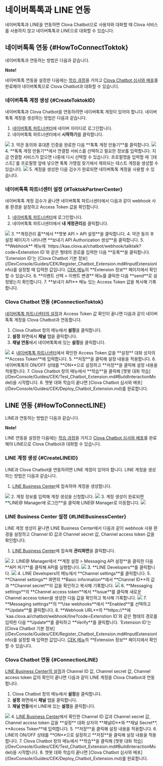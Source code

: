 # 네이버톡톡과 LINE 연동

네이버톡톡과 LINE을 연동하면 Clova Chatbot으로 사용자와 대화할 때 Clova 서비스를 사용하지 않고 네이버톡톡과 LINE으로 대화할 수 있습니다.

## 네이버톡톡 연동 {#HowToConnectToktok}

네이버톡톡과 연동하는 방법은 다음과 같습니다.

<div class="note"><p><strong>Note!</strong></p>
<p>네이버톡톡 연동을 설정한 다음에는 <a href="/DevConsole/Guides/CEK/Test_Chatbot_Extension.md#BuildInteractionModel">학습 과정</a>을 거치고 <a href="/DevConsole/Guides/CEK/Deploy_Chatbot_Extension.md">Clova Chatbot 심사와 배포</a>를 완료해야 네이버톡톡으로 Clova Chatbot과 대화할 수 있습니다.</p></div>

### 네이버톡톡 계정 생성 {#CreateToktokID}

네이버톡톡과 Clova Chatbot을 연동하려면 네이버톡톡 계정이 있어야 합니다. 네이버톡톡 계정을 생성하는 방법은 다음과 같습니다.

1. <a href="https://partner.talk.naver.com/" target="_blank">네이버톡톡 파트너센터</a>에 네이버 아이디로 로그인합니다.
2. 네이버톡톡 파트너센터에서 **시작하기**를 클릭합니다.
<img src="/DevConsole/Resources/Images/chatbot-2-1-101.png" />
3. 약관 동의와 휴대폰 인증을 완료한 다음 **톡톡 계정 만들기**를 클릭합니다.
<img src="/DevConsole/Resources/Images/chatbot-2-1-102.png" />
4. **톡톡 계정 만들기**에서 연결할 서비스를 선택하고 필요한 정보를 입력합니다. 지금 연결할 서비스가 없으면 나중에 다시 선택할 수 있습니다. 프로필명을 입력할 때 `[테스트]`를 프로필명 앞에 넣으면 톡톡 가맹점 찾기에서 제외되는 테스트 계정을 생성할 수 있습니다.
<img src="/DevConsole/Resources/Images/chatbot-2-1-103.png" />
5. 계정을 생성한 다음 검수가 완료되면 네이버톡톡 계정을 사용할 수 있습니다.

### 네이버톡톡 파트너센터 설정 {#ToktokPartnerCenter}

네이버톡톡 계정 검수가 끝나면 네이버톡톡 파트너센터에서 다음과 같이 webhook 사용 환경을 설정하고 Access Token 값을 확인합니다.

1. <a href="https://partner.talk.naver.com/" target="_blank">네이버톡톡 파트너센터</a>에 로그인합니다.
2. 네이버톡톡 파트너센터에서 **내 계정관리**를 클릭합니다.
<img src="/DevConsole/Resources/Images/chatbot-2-1-106.png" />
3. **계정관리 홈**에서 **챗봇 API > API 설정**을 클릭합니다.
4. 약관 동의 후 설정 페이지가 나타나면 **보내기 API Authorization 생성**을 클릭합니다.
5. **Webhook** 메뉴에 `https://kaa.clova.ai/chatbot/webhook/talktalk?code=Extenstion ID`와 같은 형태의 경로를 입력한 다음 **등록**을 클릭합니다. 'Extension ID'는 [Clova Chatbot 기본 정보](/DevConsole/Guides/CEK/Register_Chatbot_Extension.md#InputExtensionInfo)를 설정할 때 입력한 값입니다. <a href="https://developers.naver.com/console/clova/cek/#/list" target="_blank">CEK 메뉴</a>의 **Extension 정보** 페이지에서 확인할 수 있습니다.
6. **이벤트 선택 > 이벤트 변경** 메뉴를 클릭한 다음 **send**로 설정됐는지 확인합니다.
7. **보내기 API** 메뉴 있는 Access Token 값을 복사해 기록합니다.

### Clova Chatbot 연동 {#ConnectionToktok}

[네이버톡톡 파트너센터의 설정](#ToktokPartnerCenter)과 Access Token 값 확인이 끝나면 다음과 같이 네이버톡톡 계정을 Clova Chatbot과 연동합니다.

1. Clova Chatbot 창의 메뉴에서 **설정**을 클릭합니다.
2. **설정** 화면에서 **채널** 탭을 클릭합니다.
3. **채널 연동**에서 네이버톡톡에 있는 **설정**을 클릭합니다.
<img src="/DevConsole/Resources/Images/ConnectToktok.png" />
4. <a href="https://partner.talk.naver.com/" target="_blank">네이버톡톡 파트너센터</a>에서 확인한 Access Token 값을 **설정** 대화 상자의 **Access Token**에 입력합니다.
5. **저장**을 클릭해 설정 내용을 적용합니다.
6. 네이버톡톡의 ON/OFF 상태를 **ON**으로 설정하고 **저장**을 클릭해 설정 내용을 적용합니다.
7. Clova Chatbot 창의 메뉴에서 **학습**을 클릭해 [챗봇 대화 학습](/DevConsole/Guides/CEK/Test_Chatbot_Extension.md#BuildInteractionModel)을 시작합니다.
8. 챗봇 대화 학습이 끝나면 [Clova Chatbot 심사와 배포](/DevConsole/Guides/CEK/Deploy_Chatbot_Extension.md)를 완료합니다.

## LINE 연동 {#HowToConnectLINE}

LINE과 연동하는 방법은 다음과 같습니다.

<div class="note"><p><strong>Note!</strong></p>
<p>LINE 연동을 설정한 다음에는 <a href="/DevConsole/Guides/CEK/Test_Chatbot_Extension.md#BuildInteractionModel">학습 과정</a>을 거치고 <a href="/DevConsole/Guides/CEK/Deploy_Chatbot_Extension.md">Clova Chatbot 심사와 배포</a>를 완료해야 LINE으로 Clova Chatbot과 대화할 수 있습니다.</p></div>

### LINE 계정 생성 {#CreateLINEID}

LINE과 Clova Chatbot을 연동하려면 LINE 계정이 있어야 합니다. LINE 계정을 생성하는 방법은 다음과 같습니다.

1. <a href="https://entry-at.line.me/" target="_blank">LINE Business Center</a>에 접속하여 계정을 생성합니다.  
<img src="/DevConsole/Resources/Images/chatbot-2-2-101.png" />
2. 계정 정보를 입력해 계정 생성을 신청합니다.
<img src="/DevConsole/Resources/Images/chatbot-2-2-102.png" />
3. 계정 생성이 완료되면 **LINE@ Manager에 로그인**을 클릭해 LINE@ Manager로 이동합니다.
<img src="/DevConsole/Resources/Images/chatbot-2-2-104.png" />

### LINE Business Center 설정 {#LINEBusinessCenter}

LINE 계정 생성이 끝나면 LINE Business Center에서 다음과 같이 webhook 사용 환경을 설정하고 Channel ID 값과 Channel secret 값, Channel access token 값을 확인합니다.

1. <a href="https://at.line.me/ko/" target="_blank">LINE Business Center</a>에 접속해 **관리화면**을 클릭합니다.
<img src="/DevConsole/Resources/Images/chatbot-2-2-201.png" />
2. LINE@ Manager에서 **계정 설정 > Messaging API 설정**을 클릭한 다음 **API 켜기**를 클릭해 API를 실행합니다.
<img src="/DevConsole/Resources/Images/chatbot-2-2-203.png" />
3. **LINE Developers**를 클릭합니다.
<img src="/DevConsole/Resources/Images/chatbot-2-2-204.png" />
4. LINE Developers의 메뉴에서 **Channel settings**를 클릭합니다.
5. **Channel settings** 화면의 **Basic information**에서 **Channel ID**의 값과 **Channel secret**의 값을 확인하고 복사해 기록합니다.
<img src="/DevConsole/Resources/Images/chatbot-2-2-205.png" />
6. **Messaging settings**의 **Channel access token**에서 **Issue**를 클릭해 새로운 Channel access token을 생성한 다음 값을 확인하고 복사해 기록합니다.
<img src="/DevConsole/Resources/Images/chatbot-2-2-206.png" />
7. **Messaging settings**의 **Use webhooks**에서 **Enabled**를 선택하고 **Update**를 클릭합니다.
8. **Webhook URL**의 **https://**<!-- -->에 `kaa.clova.ai/chatbot/webhook/line?code=Extenstion ID`와 같은 형태의 경로를 입력한 다음 **Update**를 클릭하고 **Verify**를 클릭합니다. 'Extension ID'는 [Clova Chatbot 기본 정보](/DevConsole/Guides/CEK/Register_Chatbot_Extension.md#InputExtensionInfo)를 설정할 때 입력한 값입니다. <a href="https://developers.naver.com/console/clova/cek/#/list" target="_blank">CEK 메뉴</a>의 **Extension 정보** 페이지에서 확인할 수 있습니다.

### Clova Chatbot 연동 {#ConnectionLINE}

[LINE Business Center의 설정](#LINEBusinessCenter)과 Channel ID 값, Channel secret 값, Channel access token 값의 확인이 끝나면 다음과 같이 LINE 계정을 Clova Chatbot과 연동합니다.

1. Clova Chatbot 창의 메뉴에서 **설정**을 클릭합니다.
2. **설정** 화면에서 **채널** 탭을 클릭합니다.
3. **채널 연동**에서 LINE에 있는 **설정**을 클릭합니다.
<img src="/DevConsole/Resources/Images/ConnectLINE.png" />
4. <a href="https://at.line.me/ko/" target="_blank">LINE Business Center</a>에서 확인한 Channel ID 값과 Channel secret 값, Channel access token 값을 **설정** 대화 상자의 **채널ID**와 **채널 Secret**, **Access Token**에 입력합니다.
5. **저장**을 클릭해 설정 내용을 적용합니다.
6. LINE의 ON/OFF 상태를 **ON**으로 설정하고 **저장**을 클릭해 설정 내용을 적용합니다.
7. Clova Chatbot 창의 메뉴에서 **학습**을 클릭해 [챗봇 대화 학습](/DevConsole/Guides/CEK/Test_Chatbot_Extension.md#BuildInteractionModel)을 시작합니다.
8. 챗봇 대화 학습이 끝나면 [Clova Chatbot 심사와 배포](/DevConsole/Guides/CEK/Deploy_Chatbot_Extension.md)를 완료합니다.
